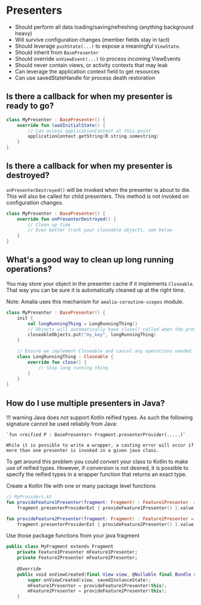 # Presenters

- Should perform all data loading/saving/refreshing (anything background heavy)
- Will survive configuration changes (member fields stay in tact)
- Should leverage  `pushState(...)`  to expose a meaningful  `ViewState`.
- Should inherit from  `BasePresenter`
- Should override  `onViewEvent(...)`  to process incoming ViewEvents
- Should never contain views, or activity contexts that may leak
- Can leverage the application context field to get resources
- Can use savedStateHandle for process death restoration

## Is there a callback for when my presenter is ready to go?
```kotlin
class MyPresenter : BasePresenter() {
    override fun loadInitialState() {
        // Can access applicationContext at this point
        applicationContext.getString(R.string.somestring)
    }
}
```

## Is there a callback for when my presenter is destroyed?
`onPresenterDestroyed()` will be invoked when the presenter is about to die. This will also be called for child presenters.
This method is not invoked on configuration changes.

```kotlin
class MyPresenter : BasePresenter() {
    override fun onPresenterDestroyed() {
        // Clean up time
        // Even better track your closeable objects, see below
    }
}
```

## What's a good way to clean up long running operations?
You may store your object in the presenter cache if it implements `Closeable`.
That way you can be sure it is automatically cleaned up at the right time.

Note: Amalia uses this mechanism for `amalia-coroutine-scopes` module.


```kotlin
class MyPresenter : BasePresenter() {
    init {
        val longRunningThing = LongRunningThing()
        // Objects will automatically have close() called when the presenter is destroyed.
        closeableObjects.put("my_key", longRunningThing)
    }

    // Ensure we implement Closeable and cancel any operations needed.
    class LongRunningThing : Closeable {
        override fun close() {
            // Stop long running thing
        }
    }
}
```

## How do I use multiple presenters in Java?

!!! warning
    Java does not support Kotlin reified types. As such the following signature cannot be used reliabily from Java:

    `fun <reified P : BasePresenter> Fragment.presenterProvider(.....)`

    While it is possible to write a wrapper, a casting error will occur if more than one presenter is invoked in a given java class.

To get around this problem you could convert your class to Kotlin to make use of reified types.
However, if conversion is not desired, it is possible to specify the reified types in a wrapper function that returns an exact type.

Create a Kotlin file with one or many package level functions

```kotlin
// MyProviders.kt
fun provideFeature1Presenter(fragment: Fragment) : Feature1Presenter  =
    fragment.presenterProviderExt { provideFeature1Presenter() }.value

fun provideFeature2Presenter(fragment: Fragment) : Feature2Presenter =
    fragment.presenterProviderExt { provideFeature2Presenter() }.value
```

Use those package functions from your java fragment

```kotlin
public class MyFragment extends Fragment
    private Feature1Presenter mFeature1Presenter;
    private Feature2Presenter mFeature2Presenter;
    
    @Override 
    public void onViewCreated(final View view, @Nullable final Bundle savedInstanceState) {
        super.onViewCreated(view, savedInstanceState);
        mFeature1Presenter = provideFeature1Presenter(this);
        mFeature2Presenter = provideFeature2Presenter(this);
    }
```